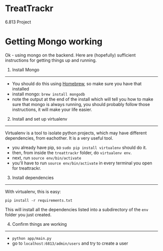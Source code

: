 TreatTrackr
========

6.813 Project


Getting Mongo working
===================

Ok - using mongo on the backend. Here are (hopefully) sufficient instructions
for getting things up and running.

1. Install Mongo
------------------

 - You should do this using [Homebrew](http://brew.sh/), so make sure you have that installed
 - install mongo: `brew install mongodb`
 - note the output at the end of the install which will tell you how to make sure that 
   mongo is always running, you should probably follow those instructions, it will
   make your life easier.

2. Install and set up virtualenv
--------------------

Virtualenv is a tool to isolate python projects, which may have different dependencies,
from eachother. It is a very useful tool.

 - you already have pip, so `sudo pip install virtualenv` should do it.
 - then, from inside the `treattrackr` folder, do `virtualenv env`.
 - next, run `source env/bin/activate`
 - you'll have to run `source env/bin/activate` in every terminal you open for treattrackr.

3. Install dependencies
-------------------------

With virtualenv, this is easy:

`pip install -r requirements.txt`

This will install all the dependencies listed into a subdirectory of the `env` folder you just created.

4. Confirm things are working
------------------------

 - `python app/main.py`
 - go to `localhost:6813/admin/users` and try to create a user

